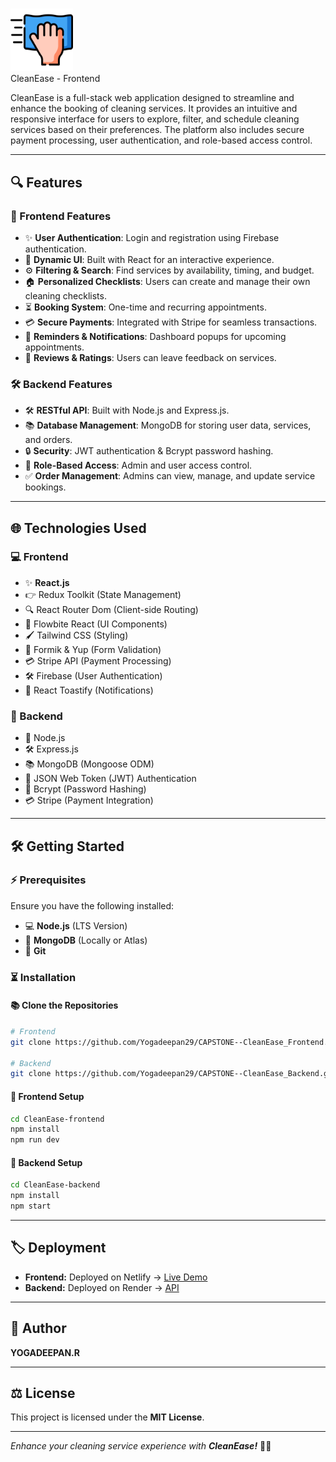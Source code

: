 # <h1 align="center">
  <img src="/public/dust.png" alt="CleanEase Logo" width="100"/>
  <br>
  CleanEase - Frontend
</h1>

CleanEase is a full-stack web application designed to streamline and enhance the booking of cleaning services. It provides an intuitive and responsive interface for users to explore, filter, and schedule cleaning services based on their preferences. The platform also includes secure payment processing, user authentication, and role-based access control.

---

## 🔍 Features

### 🎨 Frontend Features
- ✨ **User Authentication**: Login and registration using Firebase authentication.
- 🔄 **Dynamic UI**: Built with React for an interactive experience.
- ⚙️ **Filtering & Search**: Find services by availability, timing, and budget.
- 🏠 **Personalized Checklists**: Users can create and manage their own cleaning checklists.
- ⏳ **Booking System**: One-time and recurring appointments.
- 💳 **Secure Payments**: Integrated with Stripe for seamless transactions.
- 📲 **Reminders & Notifications**: Dashboard popups for upcoming appointments.
- 🌟 **Reviews & Ratings**: Users can leave feedback on services.

### 🛠️ Backend Features
- 🛠 **RESTful API**: Built with Node.js and Express.js.
- 📚 **Database Management**: MongoDB for storing user data, services, and orders.
- 🔒 **Security**: JWT authentication & Bcrypt password hashing.
- 🔐 **Role-Based Access**: Admin and user access control.
- ✅ **Order Management**: Admins can view, manage, and update service bookings.

---

## 🌐 Technologies Used

### 💻 Frontend
- ✨ **React.js**
- 👉 Redux Toolkit (State Management)
- 🔍 React Router Dom (Client-side Routing)
- 🎨 Flowbite React (UI Components)
- 🖌️ Tailwind CSS (Styling)
- 📜 Formik & Yup (Form Validation)
- 💳 Stripe API (Payment Processing)
- 🛠 Firebase (User Authentication)
- 🎉 React Toastify (Notifications)

### 🚀 Backend
- 🌟 Node.js
- 🛠 Express.js
- 📚 MongoDB (Mongoose ODM)
- 🔐 JSON Web Token (JWT) Authentication
- 🔑 Bcrypt (Password Hashing)
- 💳 Stripe (Payment Integration)

---

## 🛠️ Getting Started

### ⚡ Prerequisites
Ensure you have the following installed:
- 💻 **Node.js** (LTS Version)
- 📂 **MongoDB** (Locally or Atlas)
- 🐳 **Git**

### ⏳ Installation

#### 📚 Clone the Repositories
```bash
# Frontend
git clone https://github.com/Yogadeepan29/CAPSTONE--CleanEase_Frontend.git

# Backend
git clone https://github.com/Yogadeepan29/CAPSTONE--CleanEase_Backend.git
```

#### 🚀 Frontend Setup
```bash
cd CleanEase-frontend
npm install
npm run dev
```

#### 🚀 Backend Setup
```bash
cd CleanEase-backend
npm install
npm start
```

---

## 🏷️ Deployment
- **Frontend:** Deployed on Netlify → [Live Demo](https://ryd-cleanease.netlify.app/)
- **Backend:** Deployed on Render → [API](https://capstone-cleanease-backend.onrender.com)

---

## 👤 Author
**YOGADEEPAN.R**  

---

## ⚖️ License
This project is licensed under the **MIT License**.

---

_Enhance your cleaning service experience with **CleanEase!**_ 🏢🌟

